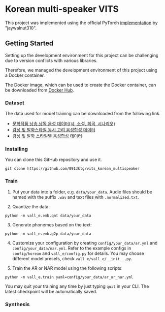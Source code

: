 # Korean multi-speaker VITS

This project was implemented using the official PyTorch [implementation](https://github.com/jaywalnut310/vits) by "jaywalnut310".

## Getting Started

Setting up the development environment for this project can be challenging due to version conflicts with various libraries. 

Therefore, we managed the development environment of this project using a Docker container. 

The Docker image, which can be used to create the Docker container, can be downloaded from [Docker Hub](https://hub.docker.com/layers/0913ktg/tts_image/vits_korean_final/images/sha256-6f50059898a0c0cfa88123210a7ef7b24a2be4fccdb00474d2f02da4194162e2?context=repo).

### Dataset

The data used for model training can be downloaded from the following link.

- [문학작품 낭송․낭독 음성 데이터(시, 소설, 희곡, 시나리오)](https://www.aihub.or.kr/aihubdata/data/view.do?currMenu=115&topMenu=100&aihubDataSe=data&dataSetSn=485)
- [감성 및 발화스타일 동시 고려 음성합성 데이터](https://www.aihub.or.kr/aihubdata/data/view.do?currMenu=115&topMenu=100&aihubDataSe=data&dataSetSn=71349)
- [감성 및 발화 스타일별 음성합성 데이터](https://www.aihub.or.kr/aihubdata/data/view.do?currMenu=115&topMenu=100&aihubDataSe=data&dataSetSn=466)

### Installing

You can clone this GitHub repository and use it.

```
git clone https://github.com/0913ktg/vits_korean_multispeaker
```

### Train
1. Put your data into a folder, e.g. `data/your_data`. Audio files should be named with the suffix `.wav` and text files with `.normalized.txt`.

2. Quantize the data:

```
python -m vall_e.emb.qnt data/your_data
```

3. Generate phonemes based on the text:

```
python -m vall_e.emb.g2p data/your_data
```

4. Customize your configuration by creating `config/your_data/ar.yml` and `config/your_data/nar.yml`. Refer to the example configs in `config/korean` and `vall_e/config.py` for details. You may choose different model presets, check `vall_e/vall_e/__init__.py`.

5. Train the AR or NAR model using the following scripts:

```
python -m vall_e.train yaml=config/your_data/ar_or_nar.yml
```

You may quit your training any time by just typing `quit` in your CLI. The latest checkpoint will be automatically saved.


### Synthesis
